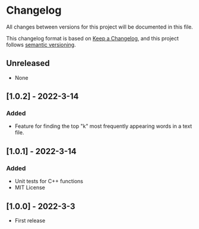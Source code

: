 # Changelog

All changes between versions for this project will be documented in this file.

This changelog format is based on [Keep a Changelog](https://keepachangelog.com/en/1.0.0/), and
this project follows [semantic versioning](https://semver.org/).

## Unreleased

- None

## [1.0.2] - 2022-3-14

### Added

- Feature for finding the top "k" most frequently appearing words in a text file.

## [1.0.1] - 2022-3-14

### Added

- Unit tests for C++ functions
- MIT License

## [1.0.0] - 2022-3-3

- First release
